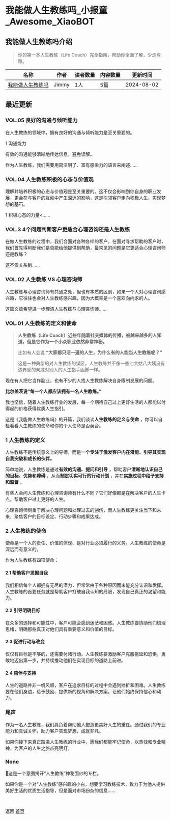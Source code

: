 # 我能做人生教练吗_小报童_Awesome_XiaoBOT

## 我能做人生教练吗介绍
> 你的第一本人生教练（Life Coach）完全指南，帮助你全面了解，少走弯路。  
  


|名称|作者|读者数量|内容数量|更新时间|
|---|---|---|---|---|
|[我能做人生教练吗](https://xiaobot.net/p/ALifeCoach?refer=9c3f1c95-a052-465a-9902-f6d75080262a)|Jimmy|1人|5篇|2024-08-02|

## 最近更新
### VOL.05 良好的沟通与倾听能力

在人生教练的领域中，拥有良好的沟通与倾听能力是至关重要的。

1 沟通能力

有效的沟通能够清晰地传达信息，避免误解。

作为人生教练，我们需要用简洁明了、富有感染力的语言来阐述......

### VOL.04 人生教练积极的心态与价值观

理解并培养积极的心态与价值观是至关重要的。这不仅会影响到你自身的职业发展，更会在与客户的互动中产生深远的影响，这是引领客户走向积极人生、实现梦想的基石。

1 积极心态的力量<......

### VOL.3 4个问题判断客户更适合心理咨询还是人生教练

在做人生教练的过程中，我们会面对各种各样的客户，在面对寻求帮助的客户时，我们首先得判断我们是否能给他提供到帮助，最常见的问题是它更适合心理咨询师还是教练？

这不仅关系到......

### VOL.02 人生教练 VS 心理咨询师

人生教练与心理咨询师有共通之处，但也有本质的区别，如果一个人对心理咨询感兴趣，它往往也会对人生教练感兴趣，因为大概率是一个喜欢向内求的人。

这篇文章希望进一步理清人生教练与心理咨询师......

### VOL.01 人生教练的定义和使命

> **人生教练（Life Coach）近些年随着社交媒体的传播，被越来越多的人知道，但是它作为一个小众职业依然非常神秘。**
>
> 比如有人会说 **“大家都只活一遍的人生，为什么有的人能当人生教练呢？”**
>
> 这是一种典型的对人生教练的误区，人生教练并不像一些七大姑八大姨没有边界感的亲戚对别人的人生指手画脚一样。

现在有人把它当作副业，也有不少的人找人生教练解决自身限制发展的问题。

**比尔盖茨说“每一个人都应该拥有一名人生教练。”**

我也坚信，随着人生教练行业的发展，每一个期待自己过上更好生活的人都能以付得起的价格获得优质人生指引。

这是《我能做人生教练吗》的开篇，我们谈谈**人生教练的定义与使命** ，你可以自检看看人生教练的使命和你的个人使命是否契合。

### **1 人生教练的定义**

人生教练不是传统意义上的导师，而是**一个专注于激发客户内在潜能、引导其实现自我突破和成长的伙伴。**

简单地说，人生教练是通过**有效的沟通、提问和引导** ，帮助客户**清晰地认识自己的目标、优势和障碍** ，从而**制定切实可行的行动计划**
，并在**实施过程中给予支持和监督** 。

有些人会问人生教练和心理咨询师有什么不同？它们好像都是在解决客户的人生卡点，帮助客户过上更好的人生。

心理咨询师侧重于解决心理问题和处理过去的创伤，而人生教练更关注当下和未来，聚焦客户的目标设定、行动步骤和成果达成。

### **2 人生教练的使命**

使命是一个人的责任、价值的体现、是对行业必须履行的义务。人生教练的使命是深远而有意义的。

作为人生教练有四项使命：

#### **2.1 帮助客户发掘自我**

我们相信每个人都拥有无尽的潜力，但常常由于各种原因而未能充分认识和发挥。人生教练的首要任务就是帮助客户打破自我认知的局限，发现自己真正的渴望和能力。

#### **2.2 引导明确目标**

在众多的选择和可能性中，客户可能会感到迷茫和困惑。人生教练要协助他们梳理思绪，明确那些真正对他们具有重要意义和价值的目标。

#### **2.3 促进行动与改变**

仅仅有目标是不够的，还需要付诸行动。人生教练要激励客户克服拖延和恐惧，勇敢地迈出第一步，并持续推动他们在实现目标的道路上前进。

#### **2.4 陪伴与支持**

人生的道路并非一帆风顺，客户在追求目标的过程中会遇到挫折和困难。人生教练要在他们身边，给予鼓励、提供新的视角和解决方案，让他们始终保持信心和动力。

### **尾声**

作为一名人生教练，我们肩负着帮助他人塑造更美好人生的重任。通过我们的专业能力和真诚关怀，助力客户实现梦想，成就非凡。

如果你接下来真正踏进人生教练的行业中，愿我们都能牢记使命，以热忱和专业精神，为客户的人生之旅点亮明灯。

### None

📖这是一个意图揭开“人生教练”神秘面纱的专栏。

如果你是一个对“人生教练”感兴趣的小白，想要学习教练技术，致力于为他人提供美好生活的优质生活指导，但是面对市场纷杂的信息......


<a href="https://github.com/Reno9527/awesome-xiaobot" style="color: white; text-decoration: none;">awesome-xiaobot</a>

返回 [首页](../README.md)
